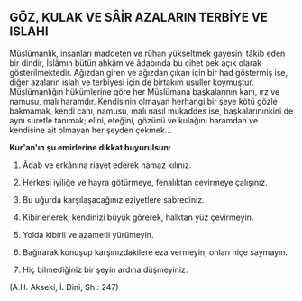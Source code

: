 ## GÖZ, KULAK VE SÂİR AZALARIN TERBİYE VE ISLAHI

Müslümanlık, insanları maddeten ve rûhan yükseltmek gayesini tâkib eden bir dindir, İslâmın bütün ahkâm ve âdabında bu cihet pek açık olarak gösterilmektedir. Ağızdan giren ve ağızdan çıkan için bir had göstermiş ise, diğer azaların ıslah ve terbiyesi için de birtakım usul­ler koymuştur. Müslümanlığın hükümlerine gö­re her Müslümana başkalarının kanı, ırz ve namusu, malı haramdır. Kendisinin olmayan herhangi bir şeye kötü gözle bakmamak, kendi ca­nı, namusu, malı nasıl mukaddes ise, başkalarınınkini de aynı suretle tanımak; elini, eteğini, gözünü ve kulağını haramdan ve kendisine ait olmayan her şeyden çekmek...

**Kur'an'ın şu emirlerine dikkat buyurulsun:**

1)   Âdab ve erkânına riayet ederek namaz kı­lınız.

2)   Herkesi iyiliğe ve hayra götürmeye, fenalık­tan çevirmeye çalışınız.

3)   Bu uğurda karşılaşacağınız eziyetlere sab­rediniz.

4)   Kibirlenerek, kendinizi büyük görerek, halk­tan yüz çevirmeyin.

5)   Yolda kibirli ve azametli yürümeyin.

6)   Bağırarak konuşup karşınızdakilere eza vermeyin, onları hiçe saymayın.

7)   Hiç bilmediğiniz bir şeyin ardına düşmeyi­niz.

(A.H. Akseki, İ. Dini, Sh.: 247)
